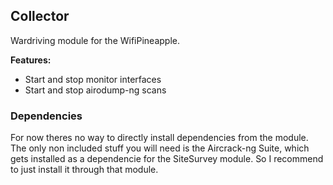 ## Collector
Wardriving module for the WifiPineapple.

**Features:**
* Start and stop monitor interfaces
* Start and stop airodump-ng scans

### Dependencies
For now theres no way to directly install dependencies from the module.
The only non included stuff you will need is the Aircrack-ng Suite, which gets installed as a dependencie for the SiteSurvey module. So I recommend to just install it through that module.
